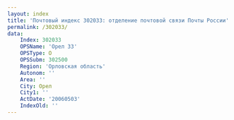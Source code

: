 ```yaml
---
layout: index
title: 'Почтовый индекс 302033: отделение почтовой связи Почты России'
permalink: /302033/
data:
    Index: 302033
    OPSName: 'Орел 33'
    OPSType: О
    OPSSubm: 302500
    Region: 'Орловская область'
    Autonom: ''
    Area: ''
    City: Орел
    City1: ''
    ActDate: '20060503'
    IndexOld: ''
---
```


